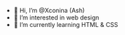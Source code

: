 - 👋 Hi, I’m @Xconina (Ash)
- 👀 I’m interested in web design
- 🌱 I’m currently learning HTML & CSS


<!---
Xconina/Xconina is a ✨ special ✨ repository because its `README.md` (this file) appears on your GitHub profile.
You can click the Preview link to take a look at your changes.
--->
